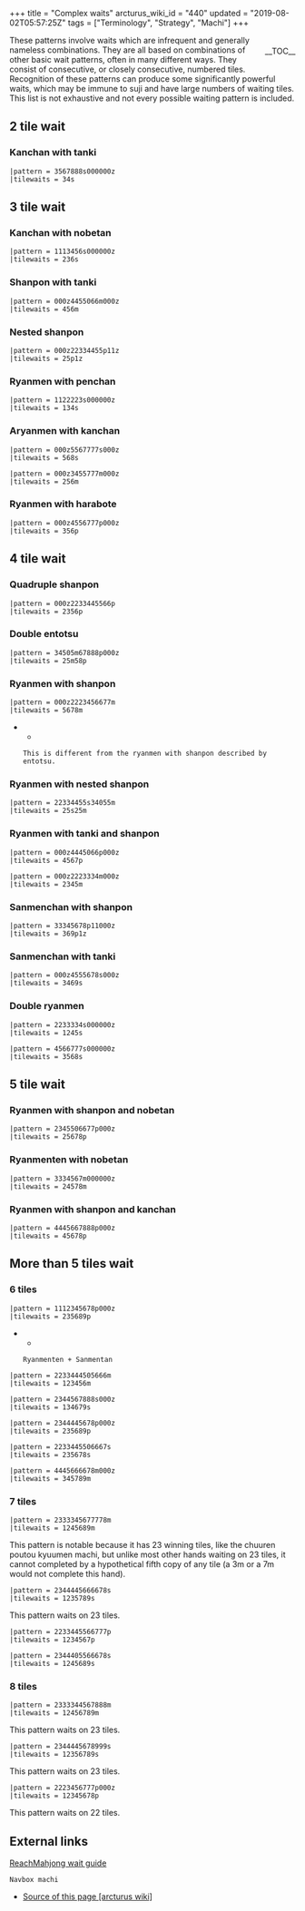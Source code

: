 +++
title = "Complex waits"
arcturus_wiki_id = "440"
updated = "2019-08-02T05:57:25Z"
tags = ["Terminology", "Strategy", "Machi"]
+++

<div style="float:right; width: auto; margin: 5px 0 5px 10px;">

\_\_TOC\_\_

</div>

These patterns involve waits which are infrequent and generally nameless combinations. They are all
based on combinations of other basic wait patterns, often in many different ways. They consist of
consecutive, or closely consecutive, numbered tiles. Recognition of these patterns can produce some
significantly powerful waits, which may be immune to suji and have large numbers of waiting tiles.
This list is not exhaustive and not every possible waiting pattern is included.

## 2 tile wait

### Kanchan with tanki

```machi
|pattern = 3567888s000000z
|tilewaits = 34s
```

## 3 tile wait

### Kanchan with nobetan

```machi
|pattern = 1113456s000000z
|tilewaits = 236s
```

### Shanpon with tanki

```machi
|pattern = 000z4455066m000z
|tilewaits = 456m
```

### Nested shanpon

```machi
|pattern = 000z22334455p11z
|tilewaits = 25p1z
```

### Ryanmen with penchan

```machi
|pattern = 1122223s000000z
|tilewaits = 134s
```

### Aryanmen with kanchan

```machi
|pattern = 000z5567777s000z
|tilewaits = 568s
```

```machi
|pattern = 000z3455777m000z
|tilewaits = 256m
```

### Ryanmen with harabote

```machi
|pattern = 000z4556777p000z
|tilewaits = 356p
```

## 4 tile wait

### Quadruple shanpon

```machi
|pattern = 000z2233445566p
|tilewaits = 2356p
```

### Double entotsu

```machi
|pattern = 34505m67888p000z
|tilewaits = 25m58p
```

### Ryanmen with shanpon

```machi
|pattern = 000z2223456677m
|tilewaits = 5678m
```

- -


      This is different from the ryanmen with shanpon described by entotsu.

### Ryanmen with nested shanpon

```machi
|pattern = 22334455s34055m
|tilewaits = 25s25m
```

### Ryanmen with tanki and shanpon

```machi
|pattern = 000z4445066p000z
|tilewaits = 4567p
```

```machi
|pattern = 000z2223334m000z
|tilewaits = 2345m
```

### Sanmenchan with shanpon

```machi
|pattern = 33345678p11000z
|tilewaits = 369p1z
```

### Sanmenchan with tanki

```machi
|pattern = 000z4555678s000z
|tilewaits = 3469s
```

### Double ryanmen

```machi
|pattern = 2233334s000000z
|tilewaits = 1245s
```

```machi
|pattern = 4566777s000000z
|tilewaits = 3568s
```

## 5 tile wait

### Ryanmen with shanpon and nobetan

```machi
|pattern = 2345506677p000z
|tilewaits = 25678p
```

### Ryanmenten with nobetan

```machi
|pattern = 3334567m000000z
|tilewaits = 24578m
```

### Ryanmen with shanpon and kanchan

```machi
|pattern = 4445667888p000z
|tilewaits = 45678p
```

## More than 5 tiles wait

### 6 tiles

```machi
|pattern = 1112345678p000z
|tilewaits = 235689p
```

- -


      Ryanmenten + Sanmentan

```machi
|pattern = 2233444505666m
|tilewaits = 123456m
```

```machi
|pattern = 2344567888s000z
|tilewaits = 134679s
```

```machi
|pattern = 2344445678p000z
|tilewaits = 235689p
```

```machi
|pattern = 2233445506667s
|tilewaits = 235678s
```

```machi
|pattern = 4445666678m000z
|tilewaits = 345789m
```

### 7 tiles

```machi
|pattern = 2333345677778m
|tilewaits = 1245689m
```

This pattern is notable because it has 23 winning tiles, like the chuuren poutou kyuumen machi, but
unlike most other hands waiting on 23 tiles, it cannot completed by a hypothetical fifth copy of any
tile (a 3m or a 7m would not complete this hand).

```machi
|pattern = 2344445666678s
|tilewaits = 1235789s
```

This pattern waits on 23 tiles.

```machi
|pattern = 2233445566777p
|tilewaits = 1234567p
```

```machi
|pattern = 2344405566678s
|tilewaits = 1245689s
```

### 8 tiles

```machi
|pattern = 2333344567888m
|tilewaits = 12456789m
```

This pattern waits on 23 tiles.

```machi
|pattern = 2344445678999s
|tilewaits = 12356789s
```

This pattern waits on 23 tiles.

```machi
|pattern = 2223456777p000z
|tilewaits = 12345678p
```

This pattern waits on 22 tiles.

## External links

[ReachMahjong wait guide](http://reachmahjong.com/en/forum/viewtopic.php?f=5&t=52599)

`Navbox machi`

- [Source of this page [arcturus wiki]](http://arcturus.su/wiki/Complex_waits)
